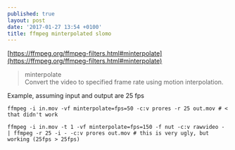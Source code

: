 ```yaml
---
published: true
layout: post
date: '2017-01-27 13:54 +0100'
title: ffmpeg minterpolated slomo
---
```

[https://ffmpeg.org/ffmpeg-filters.html#minterpolate](https://ffmpeg.org/ffmpeg-filters.html#minterpolate)

> minterpolate  
> Convert the video to specified frame rate using motion interpolation.

Example, assuming input and output are 25 fps

    ffmpeg -i in.mov -vf minterpolate=fps=50 -c:v prores -r 25 out.mov # < that didn't work
    
    ffmpeg -i in.mov -t 1 -vf minterpolate=fps=150 -f nut -c:v rawvideo - | ffmpeg -r 25 -i - -c:v prores out.mov # this is very ugly, but working (25fps > 25fps)
